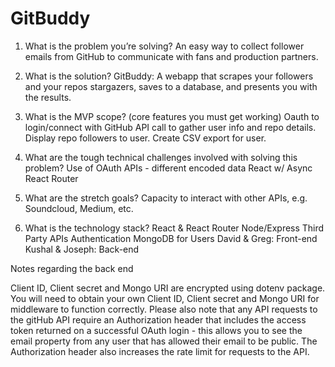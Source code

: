 # GitBuddy


1. What is the problem you’re solving?
An easy way to collect follower emails from GitHub to communicate with fans and production partners.

2. What is the solution?
GitBuddy: A webapp that scrapes your followers and your repos stargazers, saves to a database, and presents you with the results. 

3. What is the MVP scope? (core features you must get working)
Oauth to login/connect with GitHub
API call to gather user info and repo details.
Display repo followers to user.
Create CSV export for user.


4. What are the tough technical challenges involved with solving this problem?
Use of OAuth
APIs - different encoded data
React w/ Async
React Router


5. What are the stretch goals?
Capacity to interact with other APIs, e.g. Soundcloud, Medium, etc.

6. What is the technology stack?
React & React Router
Node/Express
Third Party APIs
Authentication
MongoDB for Users
David & Greg: Front-end
Kushal & Joseph: Back-end

Notes regarding the back end

Client ID, Client secret and Mongo URI are encrypted using dotenv package. You will need to obtain your own Client ID, Client secret and Mongo URI for middleware to function correctly.
Please also note that any API requests to the gitHub API require an Authorization header that includes the access token returned on a successful OAuth login - this allows you to see the email property from any user that has allowed their email to be public. The Authorization header also increases the rate limit for requests to the API.
